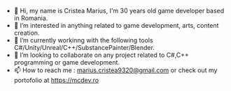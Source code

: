 - 👋 Hi, my name is Cristea Marius, I'm 30 years old game developer based in Romania.
- 👀 I’m interested in anything related to game development, arts, content creation.
- 🌱 I’m currently workinng with the following tools C#/Unity/Unreal/C++/SubstancePainter/Blender.
- 💞️ I’m looking to collaborate on any project related to C#,C++ programming or game development.
- 📫 How to reach me : marius.cristea9320@gmail.com or check out my portofolio at https://mcdev.ro

<!---
MCDevRo/MCDevRo is a ✨ special ✨ repository because its `README.md` (this file) appears on your GitHub profile.
You can click the Preview link to take a look at your changes.
--->
